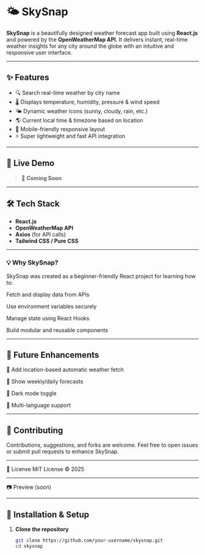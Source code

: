   
# 🌤️ SkySnap

**SkySnap** is a beautifully designed weather forecast app built using **React.js** and powered by the **OpenWeatherMap API**. It delivers instant, real-time weather insights for any city around the globe with an intuitive and responsive user interface.

---

## ✨ Features

- 🔍 Search real-time weather by city name
- 🌡️ Displays temperature, humidity, pressure & wind speed
- 🌤️ Dynamic weather icons (sunny, cloudy, rain, etc.)
- 🌎 Current local time & timezone based on location
- 📱 Mobile-friendly responsive layout
- ⚡ Super lightweight and fast API integration

---

## 🚀 Live Demo

> 🔗 **Coming Soon** 

---

## 🛠️ Tech Stack

- **React.js**
- **OpenWeatherMap API**
- **Axios** (for API calls)
- **Tailwind CSS / Pure CSS**

---

### 💡 Why SkySnap?
SkySnap was created as a beginner-friendly React project for learning how to:

Fetch and display data from APIs

Use environment variables securely

Manage state using React Hooks

Build modular and reusable components

---

## 🧠 Future Enhancements
🔔 Add location-based automatic weather fetch

📅 Show weekly/daily forecasts

🌙 Dark mode toggle

💬 Multi-language support

--- 

## 🤝 Contributing

Contributions, suggestions, and forks are welcome. Feel free to open issues or submit pull requests to enhance SkySnap.

---

📄 License
MIT License
© 2025 

---
📷 Preview (soon)




---

## 🧩 Installation & Setup

1. **Clone the repository**
   ```bash
   git clone https://github.com/your-username/skysnap.git
   cd skysnap
